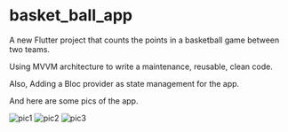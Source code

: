 # basket_ball_app

A new Flutter project that counts the points in a basketball game between two teams.

Using MVVM architecture to write a maintenance, reusable, clean code.

Also, Adding a Bloc provider as state management for the app.

And here are some pics of the app.

![pic1](https://github.com/user-attachments/assets/065a882c-e0e6-4254-aa8f-fe177d32abd5)
![pic2](https://github.com/user-attachments/assets/1faa9a49-d201-4fd0-bac2-8883a286dbbf)
![pic3](https://github.com/user-attachments/assets/1c591465-c45c-47a8-97c6-6413391d7f4b)
